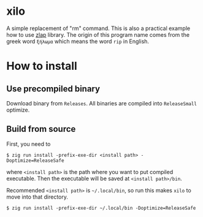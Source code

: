 # xilo
A simple replacement of "rm" command. This is also a practical example how to use [zlap](https://github.com/e0328eric/zlap.git) library.
The origin of this program name comes from the greek word `ξήλωμα` which means the word `rip` in English.

# How to install

## Use precompiled binary
Download binary from `Releases`. All binaries are compiled into `ReleaseSmall` optimize.

## Build from source
First, you need to
```console
$ zig run install -prefix-exe-dir <install path> -Doptimize=ReleaseSafe
```
where `<install path>` is the path where you want to put compiled executable.
Then the executable will be saved at `<install path>/bin`.

Recommended `<install path>` is `~/.local/bin`, so run this makes `xilo` to move into that directory.
```console
$ zig run install -prefix-exe-dir ~/.local/bin -Doptimize=ReleaseSafe
```
